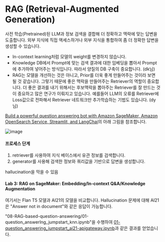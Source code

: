 # RAG (Retrieval-Augmented Generation)

사전 학습(Pretrained)된 LLM과 정보 검색을 결합해 더 정확하고 맥락에 맞는 답변을 도출합니다. 외부 지식에 직접 액세스하거나 외부 지식을 통합하여 좀 더 정확한 답변을 생성할 수 있습니다.

- In-context learning처럼 모델의 weight를 변경하지 않습니다.
- Knowledge DB에서 Prompt에 맞는 검색 결과에 대한 임베딩을 뽑아서 Prompt에 추가하여 넣어주는 방식입니다. 따라서 양질의 DB 구축이 중요합니다. (dk님)
- RAG는 모델을 개선하는 것은 아니고, Prior를 더욱 좋게 만들어주는 것이라 보면 될 것 같습니다. 그렇기 때문에 좋은 맥락을 만들어주는 Retriever의 역할이 중요합니다. 더 좋은 결과를 내기 위해서는 후보맥락을 뽑아주는 Retriever를 잘 만드는 것이 중요하고 많은 연구가 이뤄지고 있습니다. 예를들어 LLM의 오류를 Retriever에 Loss값으로 전파해서 Retriever 네트워크만 추가학습하는 기법도 있습니다. (dy님)

[Build a powerful question answering bot with Amazon SageMaker, Amazon OpenSearch Service, Streamlit, and LangChai](https://aws.amazon.com/ko/blogs/machine-learning/build-a-powerful-question-answering-bot-with-amazon-sagemaker-amazon-opensearch-service-streamlit-and-langchain/?sc_channel=sm&sc_campaign=Machine_Learning&sc_publisher=LINKEDIN&sc_geo=GLOBAL&sc_outcome=awareness&trk=machine_learning&linkId=219734484)의 아래 그림을 참조합니다.


![image](https://github.com/kyopark2014/generative-ai-for-text/assets/52392004/ca6ea655-af88-4de5-9c37-b807db6c12da)


#### 프로세스 단계

1) retriever를 사용하여 지식 베이스에서 유관 정보를 검색합니다.
2) generator를 사용해 검색한 정보와 쿼리값을 기반으로 답변을 생성합니다. 


hallucination을 막을 수 있음

#### Lab 3: RAG on SageMaker: Embedding/In-context Q&A/Knowledge Augmentation

여기서는 Flan T5 모델과 AI21의 모델을 비교합니다. Hallucination 문제에 대해 AI21은 "Answer not in document"와 같은 응답이 가능합니다.

"08-RAG-based-question-answering/01-question_answerIng_jumpstart_knn.ipynb"을 수행하여 [01-question_answering_jumpstart_ai21-apigateway.ipynb](https://github.com/kyopark2014/generative-ai-for-text/blob/main/notebook/01-question_answering_jumpstart_ai21-apigateway.ipynb)과 같은 결과를 얻었습니다.
